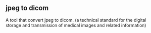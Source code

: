 ## jpeg to dicom
A tool that convert jpeg to dicom. (a technical standard for the digital storage and transmission of medical images and related information)
